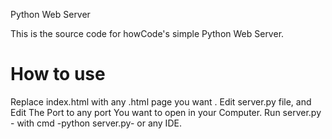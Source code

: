 Python Web Server


This is the source code for howCode's simple Python Web Server.

# How to use
Replace index.html with any .html page you want .
Edit server.py file, and Edit The Port to any port You want to open in your Computer.
Run server.py - with cmd -python server.py- or any IDE.